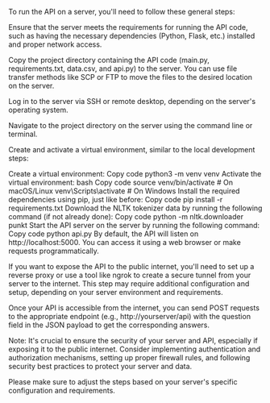 To run the API on a server, you'll need to follow these general steps:

Ensure that the server meets the requirements for running the API code, such as having the necessary dependencies (Python, Flask, etc.) installed and proper network access.

Copy the project directory containing the API code (main.py, requirements.txt, data.csv, and api.py) to the server. You can use file transfer methods like SCP or FTP to move the files to the desired location on the server.

Log in to the server via SSH or remote desktop, depending on the server's operating system.

Navigate to the project directory on the server using the command line or terminal.

Create and activate a virtual environment, similar to the local development steps:

Create a virtual environment:
Copy code
python3 -m venv venv
Activate the virtual environment:
bash
Copy code
source venv/bin/activate    # On macOS/Linux
venv\Scripts\activate       # On Windows
Install the required dependencies using pip, just like before:
Copy code
pip install -r requirements.txt
Download the NLTK tokenizer data by running the following command (if not already done):
Copy code
python -m nltk.downloader punkt
Start the API server on the server by running the following command:
Copy code
python api.py
By default, the API will listen on http://localhost:5000. You can access it using a web browser or make requests programmatically.

If you want to expose the API to the public internet, you'll need to set up a reverse proxy or use a tool like ngrok to create a secure tunnel from your server to the internet. This step may require additional configuration and setup, depending on your server environment and requirements.

Once your API is accessible from the internet, you can send POST requests to the appropriate endpoint (e.g., http://yourserver/api) with the question field in the JSON payload to get the corresponding answers.

Note: It's crucial to ensure the security of your server and API, especially if exposing it to the public internet. Consider implementing authentication and authorization mechanisms, setting up proper firewall rules, and following security best practices to protect your server and data.

Please make sure to adjust the steps based on your server's specific configuration and requirements.